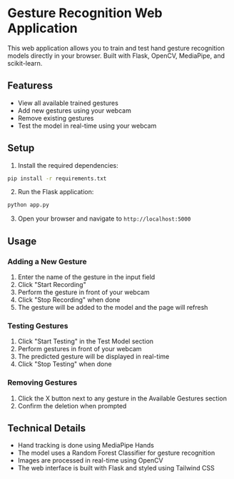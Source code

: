 # Gesture Recognition Web Application

This web application allows you to train and test hand gesture recognition models directly in your browser. Built with Flask, OpenCV, MediaPipe, and scikit-learn.

## Featuress

- View all available trained gestures
- Add new gestures using your webcam
- Remove existing gestures
- Test the model in real-time using your webcam

## Setup

1. Install the required dependencies:
```bash
pip install -r requirements.txt
```

2. Run the Flask application:
```bash
python app.py
```

3. Open your browser and navigate to `http://localhost:5000`

## Usage

### Adding a New Gesture

1. Enter the name of the gesture in the input field
2. Click "Start Recording"
3. Perform the gesture in front of your webcam
4. Click "Stop Recording" when done
5. The gesture will be added to the model and the page will refresh

### Testing Gestures

1. Click "Start Testing" in the Test Model section
2. Perform gestures in front of your webcam
3. The predicted gesture will be displayed in real-time
4. Click "Stop Testing" when done

### Removing Gestures

1. Click the X button next to any gesture in the Available Gestures section
2. Confirm the deletion when prompted

## Technical Details

- Hand tracking is done using MediaPipe Hands
- The model uses a Random Forest Classifier for gesture recognition
- Images are processed in real-time using OpenCV
- The web interface is built with Flask and styled using Tailwind CSS 